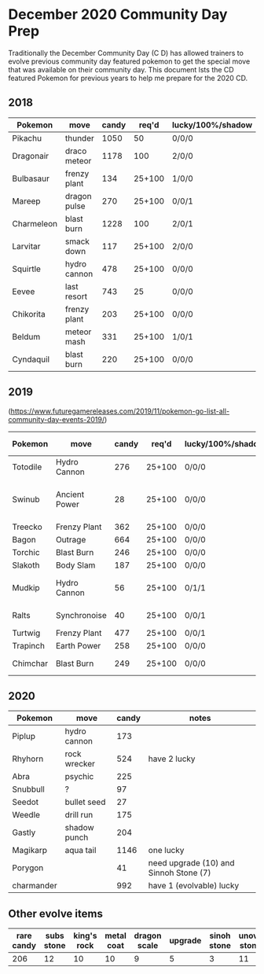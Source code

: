 # December 2020 Community Day Prep

Traditionally the December Community Day (C D) has allowed trainers to evolve previous community day featured pokemon to get the special move that was available on their community day. This document lsts the CD featured Pokemon for previous years to help me prepare for the 2020 CD.

## 2018

|Pokemon|move|candy|req'd|lucky/100%/shadow|other items|notes|
|---|---|---|---|---|---|---|
|Pikachu|thunder|1050|50|0/0/0|
|Dragonair|draco meteor|1178|100|2/0/0|
|Bulbasaur|frenzy plant|134|25+100|1/0/0|
|Mareep|dragon pulse|270|25+100|0/0/1|
|Charmeleon|blast burn|1228|100|2/0/1|
|Larvitar|smack down|117|25+100|2/0/0|
|Squirtle|hydro cannon|478|25+100|0/0/0|
|Eevee|last resort|743|25|0/0/0|10k walk Umbreon/Espeon|
|Chikorita|frenzy plant|203|25+100|0/0/0|
|Beldum|meteor mash|331|25+100|1/0/1|
|Cyndaquil|blast burn|220|25+100|0/0/0|

## 2019

(https://www.futuregamereleases.com/2019/11/pokemon-go-list-all-community-day-events-2019/)


|Pokemon|move|candy|req'd|lucky/100%/shadow|other items|notes|
|---|---|---|---|---|---|---|
|Totodile|Hydro Cannon|276|25+100|0/0/0|
|Swinub|Ancient Power|28|25+100|0/0/0|sinnoh stone|have shiny with move|
|Treecko|Frenzy Plant|362|25+100|0/0/0|
|Bagon|Outrage|664|25+100|0/0/0||1 shiny|
|Torchic|Blast Burn|246|25+100|0/0/0||1 shiny
|Slakoth|Body Slam|187|25+100|0/0/0|||
|Mudkip|Hydro Cannon|56|25+100|0/1/1||1 shiny, hundo is purified
|Ralts|Synchronoise|40|25+100|0/0/1|sinnoh stone|1 purified.
|Turtwig|Frenzy Plant|477|25+100|0/0/1||3 shiny
|Trapinch|Earth Power|258|25+100|0/0/0|
|Chimchar|Blast Burn|249|25+100|0/0/0||2 monferno

## 2020

|Pokemon|move|candy|notes|
|---|---|---|---|
|Piplup|hydro cannon|173|
|Rhyhorn|rock wrecker|524|have 2 lucky
|Abra|psychic|225|
|Snubbull|?|97|
|Seedot|bullet seed|27|
|Weedle|drill run|175|
|Gastly|shadow punch|204|
|Magikarp|aqua tail|1146|one lucky
|Porygon||41|need upgrade (10) and Sinnoh Stone (7)
|charmander||992|have 1 (evolvable) lucky

## Other evolve items

|rare candy|subs stone|king's rock|metal coat|dragon scale|upgrade|sinoh stone|unova stone|
|---|---|---|---|---|---|---|---|
|206|12|10|10|9|5|3|11|
